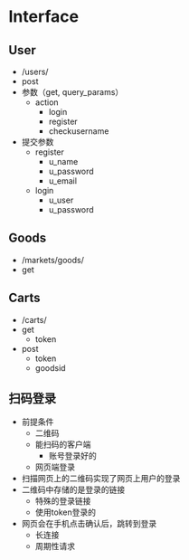 # Interface

## User
- /users/
- post
- 参数（get, query_params）
    - action
        - login
        - register
        - checkusername
- 提交参数
    - register
        - u_name
        - u_password
        - u_email
    - login
        - u_user
        - u_password
        
## Goods
- /markets/goods/
- get


## Carts
- /carts/
- get
    - token
- post
    - token
    - goodsid
    
    
## 扫码登录
- 前提条件
    - 二维码
    - 能扫码的客户端
        - 账号登录好的
    - 网页端登录
- 扫描网页上的二维码实现了网页上用户的登录
- 二维码中存储的是登录的链接
    - 特殊的登录链接
    - 使用token登录的
- 网页会在手机点击确认后，跳转到登录
    - 长连接
    - 周期性请求    
    